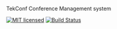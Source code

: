TekConf Conference Management system

[![MIT licensed](https://img.shields.io/badge/license-MIT-blue.svg)](https://raw.githubusercontent.com/hyperium/hyper/master/LICENSE) 
[![Build Status](https://www.bitrise.io/app/d00b82af570db996.svg?token=TkGSEcFexFbWUHgW8gaVLw)](https://www.bitrise.io/app/d00b82af570db996)